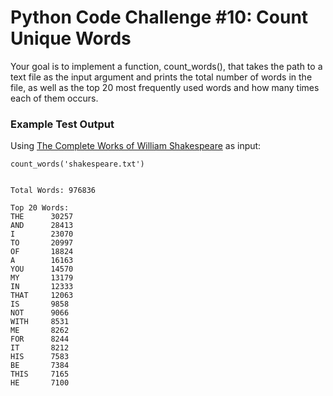 # Python Code Challenge #10: Count Unique Words

Your goal is to implement a function, count_words(), that takes the path to a text file as the input argument and prints the total number of words in the file, as well as the top 20 most frequently used words and how many times each of them occurs.

### Example Test Output

Using [The Complete Works of William Shakespeare](https://www.gutenberg.org/cache/epub/100/pg100.txt) as input:

```
count_words('shakespeare.txt')


Total Words: 976836

Top 20 Words:
THE      30257
AND      28413
I        23070
TO       20997
OF       18824
A        16163
YOU      14570
MY       13179
IN       12333
THAT     12063
IS       9858
NOT      9066
WITH     8531
ME       8262
FOR      8244
IT       8212
HIS      7583
BE       7384
THIS     7165
HE       7100
```
